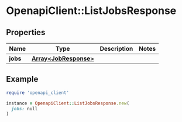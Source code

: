 # OpenapiClient::ListJobsResponse

## Properties

| Name | Type | Description | Notes |
| ---- | ---- | ----------- | ----- |
| **jobs** | [**Array&lt;JobResponse&gt;**](JobResponse.md) |  |  |

## Example

```ruby
require 'openapi_client'

instance = OpenapiClient::ListJobsResponse.new(
  jobs: null
)
```

